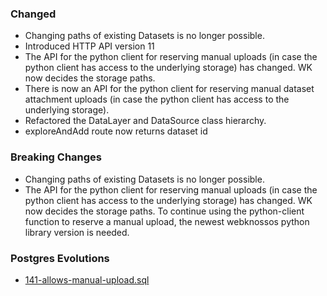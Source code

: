 ### Changed
- Changing paths of existing Datasets is no longer possible.
- Introduced HTTP API version 11
- The API for the python client for reserving manual uploads (in case the python client has access to the underlying storage) has changed. WK now decides the storage paths.
- There is now an API for the python client for reserving manual dataset attachment uploads (in case the python client has access to the underlying storage).
- Refactored the DataLayer and DataSource class hierarchy.
- exploreAndAdd route now returns dataset id

### Breaking Changes
- Changing paths of existing Datasets is no longer possible.
- The API for the python client for reserving manual uploads (in case the python client has access to the underlying storage) has changed. WK now decides the storage paths. To continue using the python-client function to reserve a manual upload, the newest webknossos python library version is needed.

### Postgres Evolutions
- [141-allows-manual-upload.sql](conf/evolutions/141-allows-manual-upload.sql)
